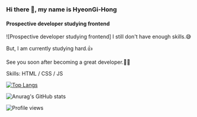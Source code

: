 ### Hi there 👋, my name is HyeonGi-Hong
#### Prospective developer studying frontend
![Prospective developer studying frontend]
I still don't have enough skills.😅

But, I am currently studying hard.👍

See you soon after becoming a great developer.👏👏

Skills: HTML / CSS / JS


[![Top Langs](https://github-readme-stats.vercel.app/api/top-langs/?username=HyeonGi-Hong)](https://github.com/anuraghazra/github-readme-stats)

![Anurag's GitHub stats](https://github-readme-stats.vercel.app/api?HyeonGi-Hong=anuraghazra&theme=apprentice)

![Profile views](https://gpvc.arturio.dev/HyeonGi-Hong)  
